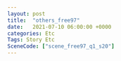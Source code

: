 ```yaml
---
layout: post
title:  "others_free97"
date:   2021-07-10 06:00:00 +0000
categories: Etc
Tags: Story Etc
SceneCode: ["scene_free97_q1_s20"]
---
```

